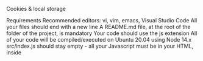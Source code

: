 Cookies & local storage

Requirements
Recommended editors: vi, vim, emacs, Visual Studio Code
All your files should end with a new line
A README.md file, at the root of the folder of the project, is mandatory
Your code should use the js extension
All of your code will be compiled/executed on Ubuntu 20.04 using Node 14.x
src/index.js should stay empty - all your Javascript must be in your HTML, inside <script> tag

TASKS

1. Create basic cookie: Install your development environment:

Installwebpack-dev-server by running npm install webpack-dev-server --save-dev (if you have some errors of missing dependencies, install these packages: npm i -D webpack and npm i -D webpack-cli)
Create an empty file src/index.js
Run your server with node_modules/.bin/webpack-dev-server
In a file 0-index.html, create a basic html template:

Add two text inputs, with the id firstname and email
Add one button with the text “Log me in” that will call the function setCookies
Add one button with the text “Show the cookies” that will call the function showCookies
Create a function setCookies:

It should set the cookie firstname with the value in the firstname input
It should set the cookie email with the value in the email input
Create a function showCookies:

It should create a DOM element p
It should set the inner html with Cookies: and the value of the cookie
It should append the paragraph at the bottom of the page

2.  Create cookie with expiration date and specific path:
    In a file 1-index.html:

Reuse the code of the previous task
Modify the way you are setting cookies to expire in 10 days
Requirements:

Access your code with http://localhost:8080/1-index.html
Use vanilla javascript to complete the task

3. Read cookie: In a file 2-index.html:

Reuse the code of the previous task

Create a function getCookie:

It accepts name as argument
It should return the value of the cookie with the name passed in argument
If the cookie does not exist, it should return an empty string
Modify the function showCookies:

It should display the paragraph Email: EMAIL - Firstname: FIRSTNAME
Requirements:

Access your code with http://localhost:8080/2-index.html
Use vanilla javascript to complete the task

4. Delete cookie and mini application: in a file 3-index.html, reuse your code from the previous task

add a div in html that will contain the login form:

You can reuse the one you previously wrote
It has one h2
It has two text inputs
It has one button
Write a function named showForm:

It should remove the Welcome message if it exists
It should show the form
Write a function named hideForm:

It should hide the form
Write a function named deleteCookiesAndShowForm:

It should remove the two cookies
it should show the form by calling the showForm function
Write a function named showWelcomeMessageOrForm:

if user is not logged in, the function showForm is called
If the user is logged in, replace the body of the page with a h1
It should display Welcome FIRSTNAME (logout)
(logout) should be a link
The link font should be display in normal weight, italic, and 10px to the right of the message
On click, call the function deleteCookiesAndShowForm, hide the welcome message, and show the form
Requirements:

Access your code with http://localhost:8080/3-index.html
Use vanilla javascript to complete the task
Build the Welcome message with Javascript without using HTML

5. Use js-cookie: Reusing the code from the previous task:

Add js-cookie to your html page using the jsdelivr CDN
Delete the getCookie function and use js-cookie get function instead
Use js-cookie remove function within deleteCookiesAndShowForm function
Use js-cookie set function within setCookiesAndShowWelcomeMessage function (new function that sets cookies and calls showWelcomeMessageOrForm)
Requirements:

Access your code with http://localhost:8080/4-index.html
Build the Welcome message with Javascript without using HTML
Use js-cookie for every cookie manipulation

6. Local storage: Let’s build a basic shopping cart in a new file. Setup your files with the following:

Create an array availableItems that will contain all the available items. Add the strings Shampoo, Soap, Sponge, and Water in the array
If Local storage is not enabled on your browser, display an alert that will contain the message Sorry, your browser does not support Web storage. Try again with a better one
If local storage is available it should allow the user to see the application and call the function createStore and displayCart
Create a function addItemToCart:

It takes on argument item (string)
It adds a key to the local storage of the name of the item, and set the value to true
Create a function createStore:

Create a ul and append it to the DOM
Loop through the array of items, and create a list item to add to the ul
The item should display the name of the available product
On click the item should call the function addItemToCart
Create a function displayCart:

If the local storage does not contain any item, this function does not do anything
If the local storage contains any item, it should display the message You previously had X items in your cart in a p element that you can append to the body
Tips:

At this time, you should be able to see the list of available items
If you click on two of them and refresh the browser, you should see the message You previously had 2 items in your cart
If you open a new tab, you should also see the message You previously had 2 items in your cart
Requirements:

Build the DOM using Javascript only
You must use the local storage of your browser and not a cookie or session storage
Access your code with http://localhost:8080/5-index.html
Build every feature with vanilla Javascript only

7. Session storage: Reusing the code from the previous task, replace the use of local storage by session storage

Tips:

At this time, you should be able to see the list of available items
If you click on two of them and refresh the browser, you should see the message You previously had 2 items in your cart
If you open a new tab, you should not see any message
Requirements:

Build the DOM using Javascript only
You must use the session storage of your browser and not a cookie or local storage
Access your code with http://localhost:8080/6-index.html
Build every feature with vanilla Javascript only

8. Advanced use of web storage: In a new file, let’s build a more advanced cart system using Session Storage. Setup your files with the following:

Create an array availableItems that will contain all the available items. Add the strings Shampoo, Soap, Sponge, and Water to the array
If session storage is not enabled on your browser, display an alert that will contain the message Sorry, your browser does not support Web storage. Try again with a better one
If session storage is available it should allow the user to see the application and call the function createStore and displayCart
Create a function getCartFromStorage:

It should parse a string into a JSON object, returning the content of the cart stored in Session storage
If there is no cart, it should return an empty object
Create a function addItemToCart:

It accepts item(string) as argument
It adds to the cart object the item
If the same item is added multiple times, the cart store the quantity
It stores the value of the cart object in a string for the key cart in the Session Storage
It calls displayCart
Create a function removeItemfromCart:

It accepts item(string) as argument
It remove the entire item from the cart
Store the value of the cart object in a string for the key cart in the Session Storage
It calls displayCart
Create a function clearCart:

It should clear the entire Session storage
it calls displayCart
Create a function createStore:

It should add a h2 tag with the text Available products:
It should add a list with every item available for purchase
When the user click on an item, it should add it to the cart
Create a function displayCart:

It should add inside a h2 tag with the text Your cart:
It should add an empty div tag
If the div tag already exist, it should remove any list child
It calls updateCart
Create a function updateCart:

It should add a list to the div tag created previously
If the cart is empty, it should add an item Your cart is empty
If the cart is not empty, it should add the list of items within the cart with the following format: ITEM_NAME x QUANTITY (remove)
When the user clicks on remove, it should call the function removeItemfromCart
At the top of the cart, add an item named Clear my cart. When the user clicks on it, it should call the function clearCart
Tips:

You can look at the GIF below to see how the interaction with the different elements works

Requirements:

Build the DOM using Javascript only
You must use the session storage of your browser and not a cookie or local storage
Access your code with http://localhost:8080/7-index.html
Build every feature with vanilla Javascript only
src/index.js should stay empty - all your Javascript must be in your HTML, inside <script> tag
